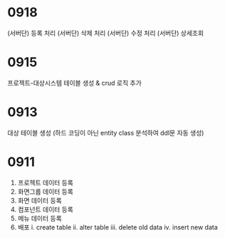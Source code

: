 # 0918

(서버단) 등록 처리
(서버단) 삭제 처리
(서버단) 수정 처리
(서버단) 상세조회

# 0915

프로젝트-대상시스템 테이블 생성 & crud 로직 추가

# 0913

대상 테이블 생성
(하드 코딩이 아닌 entity class 분석하여 ddl문 자동 생성)

# 0911

1.  프로젝트 데이터 등록
2.  화면그룹 데이터 등록
3.  화면 데이터 등록
4.  컴포넌트 데이터 등록
5.  메뉴 데이터 등록
6.  배포
    i. create table
    ii. alter table
    iii. delete old data
    iv. insert new data
